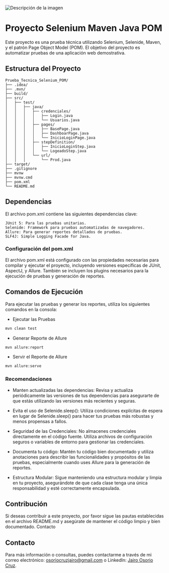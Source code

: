 ![Descripción de la imagen](/home/jairo/IdeaProjects/Prueba_Tecnica_Selenium_POM/img.png)
# Proyecto Selenium Maven Java POM

Este proyecto es una prueba técnica utilizando Selenium, Selenide, Maven, y el patrón Page Object Model (POM). El objetivo del proyecto es automatizar pruebas de una aplicación web demostrativa.

## Estructura del Proyecto

```plaintext
Prueba_Tecnica_Selenium_POM/
├── .idea/
├── .mvn/
├── build/
├── src/
│   ├── test/
│   │   ├── java/
│   │   │   ├── credenciales/
│   │   │   │   ├── Login.java
│   │   │   │   └── Usuarios.java
│   │   │   ├── pages/
│   │   │   │   ├── BasePage.java
│   │   │   │   ├── DashboarPage.java
│   │   │   │   └── InicioLoginPage.java
│   │   │   ├── stepDefinition/
│   │   │   │   ├── InicioLoginStep.java
│   │   │   │   └── LogeadoStep.java
│   │   │   └── url/
│   │   │       └── Prod.java
├── target/
├── .gitignore
├── mvnw
├── mvnw.cmd
├── pom.xml
└── README.md
```

## Dependencias

El archivo pom.xml contiene las siguientes dependencias clave:

    JUnit 5: Para las pruebas unitarias.
    Selenide: Framework para pruebas automatizadas de navegadores.
    Allure: Para generar reportes detallados de pruebas.
    SLF4J: Simple Logging Facade for Java.

### Configuración del pom.xml

El archivo pom.xml está configurado con las propiedades necesarias para compilar y ejecutar el proyecto, incluyendo versiones específicas de JUnit, AspectJ, y Allure. También se incluyen los plugins necesarios para la ejecución de pruebas y generación de reportes.


## Comandos de Ejecución

Para ejecutar las pruebas y generar los reportes, utiliza los siguientes comandos en la consola:

- Ejecutar las Pruebas
```bash
mvn clean test
```

- Generar Reporte de Allure
```bash
mvn allure:report
```

- Servir el Reporte de Allure
```bash
mvn allure:serve
```

### Recomendaciones

- Manten actualizadas las dependencias: Revisa y actualiza periódicamente las versiones de tus dependencias para asegurarte de que estás utilizando las versiones más recientes y seguras.

- Evita el uso de Selenide.sleep(): Utiliza condiciones explícitas de espera en lugar de Selenide.sleep() para hacer tus pruebas más robustas y menos propensas a fallos.

- Seguridad de las Credenciales: No almacenes credenciales directamente en el código fuente. Utiliza archivos de configuración seguros o variables de entorno para gestionar las credenciales.

- Documenta tu código: Mantén tu código bien documentado y utiliza anotaciones para describir las funcionalidades y propósitos de las pruebas, especialmente cuando uses Allure para la generación de reportes.

- Estructura Modular: Sigue manteniendo una estructura modular y limpia en tu proyecto, asegurándote de que cada clase tenga una única responsabilidad y esté correctamente encapsulada.

## Contribución

Si deseas contribuir a este proyecto, por favor sigue las pautas establecidas en el archivo README.md y asegúrate de mantener el código limpio y bien documentado.
Contacto

## Contacto

Para más información o consultas, puedes contactarme a través de mi correo electrónico: [osoriocruzjairo@gmail.com](mailto:osoriocruzjairo@gmail.com) o LinkedIn: [Jairo Osorio Cruz](https://www.linkedin.com/in/jairo-osorio-c-8461061b3/).

